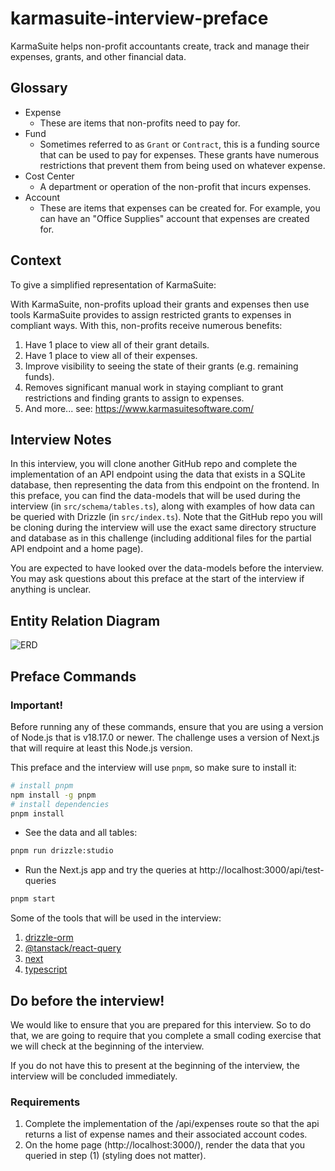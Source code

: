 # karmasuite-interview-preface

KarmaSuite helps non-profit accountants create, track and manage their expenses, grants, and other financial data.

## Glossary

* Expense
  * These are items that non-profits need to pay for.
* Fund
  * Sometimes referred to as `Grant` or `Contract`, this is a funding source that can be used to pay for expenses. These grants have numerous restrictions that prevent them from being used on whatever expense.
* Cost Center
  *  A department or operation of the non-profit that incurs expenses.
* Account
  * These are items that expenses can be created for. For example, you can have an "Office Supplies" account that expenses are created for.

## Context

To give a simplified representation of KarmaSuite:

With KarmaSuite, non-profits upload their grants and expenses then use tools KarmaSuite provides to assign restricted grants to expenses in compliant ways. With this, non-profits receive numerous benefits:
1. Have 1 place to view all of their grant details.
2. Have 1 place to view all of their expenses.
3. Improve visibility to seeing the state of their grants (e.g. remaining funds).
4. Removes significant manual work in staying compliant to grant restrictions and finding grants to assign to expenses.
5. And more... see: https://www.karmasuitesoftware.com/

## Interview Notes

In this interview, you will clone another GitHub repo and complete the implementation of an API endpoint using the data that exists in a SQLite database, then representing the data from this endpoint on the frontend. In this preface, you can find the data-models that will be used during the interview (in `src/schema/tables.ts`), along with examples of how data can be queried with Drizzle (in `src/index.ts`). Note that the GitHub repo you will be cloning during the interview will use the exact same directory structure and database as in this challenge (including additional files for the partial API endpoint and a home page).

You are expected to have looked over the data-models before the interview. You may ask questions about this preface at the start of the interview if anything is unclear.

## Entity Relation Diagram

![ERD](https://github.com/karmasuite/karmasuite-interview-preface/blob/main/assets/ERD.png?raw=true)

## Preface Commands

### Important!

Before running any of these commands, ensure that you are using a version of Node.js that is v18.17.0 or newer. The challenge uses a version of Next.js that will require at least this Node.js version.

This preface and the interview will use `pnpm`, so make sure to install it:

```bash
# install pnpm
npm install -g pnpm
# install dependencies
pnpm install
```

* See the data and all tables:

```bash
pnpm run drizzle:studio
```

* Run the Next.js app and try the queries at http://localhost:3000/api/test-queries

```bash
pnpm start
```

Some of the tools that will be used in the interview:
1. [drizzle-orm](https://orm.drizzle.team/)
2. [@tanstack/react-query](https://tanstack.com/query/latest)
3. [next](https://nextjs.org/)
4. [typescript](https://www.typescriptlang.org/)

## Do before the interview!

We would like to ensure that you are prepared for this interview. So to do that, we are going to require that you complete a small coding exercise that we will check at the beginning of the interview.

If you do not have this to present at the beginning of the interview, the interview will be concluded immediately.

### Requirements
1. Complete the implementation of the /api/expenses route so that the api returns a list of expense names and their associated account codes.
2. On the home page (http://localhost:3000/), render the data that you queried in step (1) (styling does not matter).
